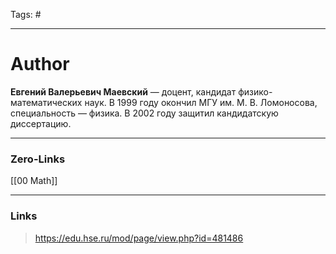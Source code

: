 Tags: #
____
# Author
**Евгений Валерьевич Маевский** — доцент, кандидат физико-математических наук. В 1999 году окончил МГУ им. М. В. Ломоносова, специальность — физика. В 2002 году защитил кандидатскую диссертацию.
____
### Zero-Links
[[00 Math]]

____
### Links
>https://edu.hse.ru/mod/page/view.php?id=481486
